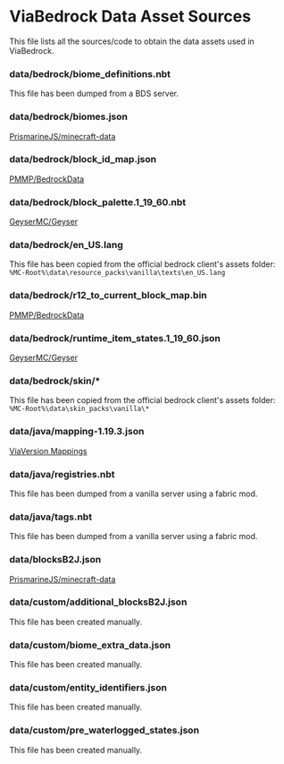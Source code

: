 # ViaBedrock Data Asset Sources

This file lists all the sources/code to obtain the data assets used in ViaBedrock.

### data/bedrock/biome_definitions.nbt
This file has been dumped from a BDS server.

### data/bedrock/biomes.json
[PrismarineJS/minecraft-data](https://github.com/PrismarineJS/minecraft-data/blob/master/data/bedrock/1.19.1/biomes.json)

### data/bedrock/block_id_map.json
[PMMP/BedrockData](https://github.com/pmmp/BedrockData/blob/master/block_id_map.json)

### data/bedrock/block_palette.1_19_60.nbt
[GeyserMC/Geyser](https://github.com/GeyserMC/Geyser/blob/master/core/src/main/resources/bedrock/block_palette.1_19_60.nbt)

### data/bedrock/en_US.lang
This file has been copied from the official bedrock client's assets folder:  
`%MC-Root%\data\resource_packs\vanilla\texts\en_US.lang`

### data/bedrock/r12_to_current_block_map.bin
[PMMP/BedrockData](https://github.com/pmmp/BedrockData/blob/master/r12_to_current_block_map.bin)

### data/bedrock/runtime_item_states.1_19_60.json
[GeyserMC/Geyser](https://github.com/GeyserMC/Geyser/blob/master/core/src/main/resources/bedrock/runtime_item_states.1_19_60.json)

### data/bedrock/skin/*
This file has been copied from the official bedrock client's assets folder:  
`%MC-Root%\data\skin_packs\vanilla\*`

### data/java/mapping-1.19.3.json
[ViaVersion Mappings](https://github.com/ViaVersion/Mappings/blob/main/mappings/mapping-1.19.3.json)

### data/java/registries.nbt
This file has been dumped from a vanilla server using a fabric mod.

### data/java/tags.nbt
This file has been dumped from a vanilla server using a fabric mod.

### data/blocksB2J.json
[PrismarineJS/minecraft-data](https://github.com/PrismarineJS/minecraft-data/blob/master/data/bedrock/1.19.1/blocksB2J.json)

### data/custom/additional_blocksB2J.json
This file has been created manually.

### data/custom/biome_extra_data.json
This file has been created manually.

### data/custom/entity_identifiers.json
This file has been created manually.

### data/custom/pre_waterlogged_states.json
This file has been created manually.
